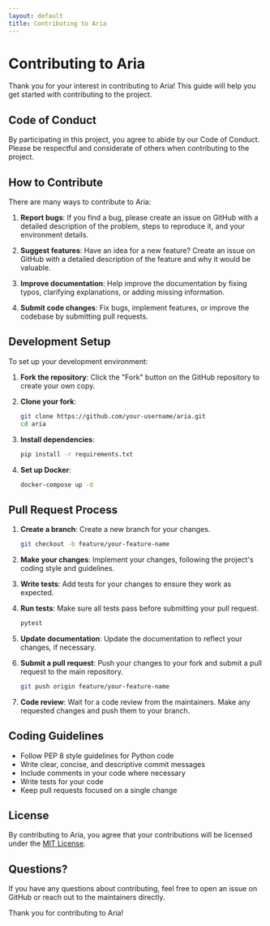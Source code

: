 ```yaml
---
layout: default
title: Contributing to Aria
---
```


# Contributing to Aria

Thank you for your interest in contributing to Aria! This guide will help you get started with contributing to the project.

## Code of Conduct

By participating in this project, you agree to abide by our Code of Conduct. Please be respectful and considerate of others when contributing to the project.

## How to Contribute

There are many ways to contribute to Aria:

1. **Report bugs**: If you find a bug, please create an issue on GitHub with a detailed description of the problem, steps to reproduce it, and your environment details.

2. **Suggest features**: Have an idea for a new feature? Create an issue on GitHub with a detailed description of the feature and why it would be valuable.

3. **Improve documentation**: Help improve the documentation by fixing typos, clarifying explanations, or adding missing information.

4. **Submit code changes**: Fix bugs, implement features, or improve the codebase by submitting pull requests.

## Development Setup

To set up your development environment:

1. **Fork the repository**: Click the "Fork" button on the GitHub repository to create your own copy.

2. **Clone your fork**: 
   ```bash
   git clone https://github.com/your-username/aria.git
   cd aria
   ```

3. **Install dependencies**:
   ```bash
   pip install -r requirements.txt
   ```

4. **Set up Docker**:
   ```bash
   docker-compose up -d
   ```

## Pull Request Process

1. **Create a branch**: Create a new branch for your changes.
   ```bash
   git checkout -b feature/your-feature-name
   ```

2. **Make your changes**: Implement your changes, following the project's coding style and guidelines.

3. **Write tests**: Add tests for your changes to ensure they work as expected.

4. **Run tests**: Make sure all tests pass before submitting your pull request.
   ```bash
   pytest
   ```

5. **Update documentation**: Update the documentation to reflect your changes, if necessary.

6. **Submit a pull request**: Push your changes to your fork and submit a pull request to the main repository.
   ```bash
   git push origin feature/your-feature-name
   ```

7. **Code review**: Wait for a code review from the maintainers. Make any requested changes and push them to your branch.

## Coding Guidelines

- Follow PEP 8 style guidelines for Python code
- Write clear, concise, and descriptive commit messages
- Include comments in your code where necessary
- Write tests for your code
- Keep pull requests focused on a single change

## License

By contributing to Aria, you agree that your contributions will be licensed under the [MIT License](/aria/license.html).

## Questions?

If you have any questions about contributing, feel free to open an issue on GitHub or reach out to the maintainers directly.

Thank you for contributing to Aria!
